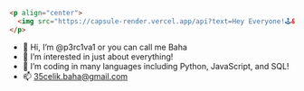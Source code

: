 ```html
<p align="center">
  <img src="https://capsule-render.vercel.app/api?text=Hey Everyone!🕹️&animation=fadeIn&type=waving&color=gradient&height=100"/>
</p>
```
- 👋 Hi, I’m @p3rc1va1 or you can call me Baha
- 👀 I’m interested in just about everything!
- 🌱 I’m coding in many languages including Python, JavaScript, and SQL!
- 📫 35celik.baha@gmail.com
